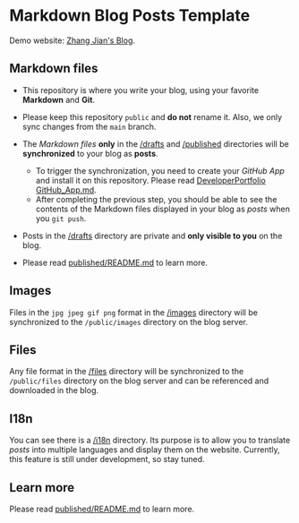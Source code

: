# Markdown Blog Posts Template

Demo website: [Zhang Jian's Blog](https://zhangjian.blog).

## Markdown files

- This repository is where you write your blog, using your favorite **Markdown** and **Git**.
- Please keep this repository `public` and **do not** rename it. Also, we only sync changes from the `main` branch.
- The *Markdown files* **only** in the [/drafts](/drafts) and [/published](/published) directories will be **synchronized** to your blog as **posts**.

    - To trigger the synchronization, you need to create your *GitHub App* and install it on this repository. Please read [DeveloperPortfolio GitHub_App.md](https://github.com/developer-portfolios/developer-portfolio/blob/main/documents/GitHub_App.md).
	- After completing the previous step, you should be able to see the contents of the Markdown files displayed in your blog as *posts* when you `git push`. 

- Posts in the [/drafts](/drafts) directory are private and **only visible to you** on the blog.
- Please read [published/README.md](/published/README.md) to learn more.

## Images

Files in the `jpg jpeg gif png` format in the [/images](/images) directory will be synchronized to the `/public/images` directory on the blog server.

## Files

Any file format in the [/files](/files) directory will be synchronized to the `/public/files` directory on the blog server and can be referenced and downloaded in the blog.

## I18n

You can see there is a [/i18n](/i18n) directory. Its purpose is to allow you to translate *posts* into multiple languages and display them on the website. Currently, this feature is still under development, so stay tuned.

## Learn more

Please read [published/README.md](/published/README.md) to learn more.

